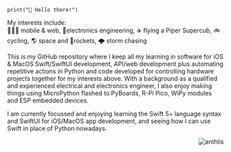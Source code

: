 ```code
print("👋 Hello there!")
```
My interests include: <br>
👨🏼‍💻 mobile & web, 📡electronics engineering, ✈️ flying a Piper Supercub, 🚲 cycling, 🌎 space and 🚀rockets, 🌩 storm chasing

This is my GitHub repository where I keep all my learning in software for iOS & MacOS Swift/SwiftUI development, API/web development plus automating repetitive actions in Python and code developed for controlling hardware projects together for my interests above. With a background as a qualified and experienced electrical and electronics engineer, I also enjoy making things using MicroPython flashed to PyBoards, R-Pi Pico, WiPy modules and ESP embedded devices. 

I am currently focussed and enjoying learning the Swift 5+ language syntax and SwiftUI for iOS/MacOS app development, and seeing how I can use Swift in place of Python nowadays.  
<p align="right"> <img src="https://komarev.com/ghpvc/?username=anthlis" alt="anthlis" /> </p>

<a rel="me" href="https://mastodon.nz/@karearea"></a>
